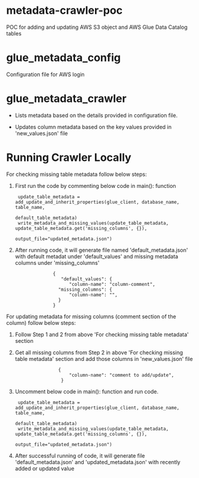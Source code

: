 # metadata-crawler-poc
POC for adding and updating AWS S3 object and AWS Glue Data Catalog tables

# glue_metadata_config
Configuration file for AWS login

# glue_metadata_crawler
- Lists metadata based on the details provided in configuration file. 

- Updates column metadata based on the key values  provided in 'new_values.json' file


# Running Crawler Locally



For checking missing table metadata follow below steps:


1. First run the code by commenting below code in main(): function

        update_table_metadata = add_update_and_inherit_properties(glue_client, database_name, table_name,
                                                          default_table_metadata)
        write_metadata_and_missing_values(update_table_metadata, update_table_metadata.get('missing_columns', {}),
                                          output_file="updated_metadata.json")

2. After running code, it will generate file named 'default_metadata.json' with default metadat under 'default_values' and missing metadata columns under 'missing_columns'


                     {
                        "default_values": {
                           "column-name": "column-comment",
                       "missing_columns": {
                           "column-name": "",
                       }
                     }




For updating metadata for missing columns (comment section of the column) follow below steps:
            
1. Follow Step 1 and 2 from  above 'For checking missing table metadata' section
2. Get all missing columns from Step 2 in  above 'For checking missing table metadata' section and add those columns in 'new_values.json' file
           
                       {
                           "column-name": "comment to add/update",
                        }
                     
3. Uncomment below code in main(): function and run code.

        update_table_metadata = add_update_and_inherit_properties(glue_client, database_name, table_name,
                                                          default_table_metadata)
        write_metadata_and_missing_values(update_table_metadata, update_table_metadata.get('missing_columns', {}),
                                          output_file="updated_metadata.json")


4. After successful running of code, it will generate file 'default_metadata.json' and 'updated_metadata.json' with recently added or updated value
